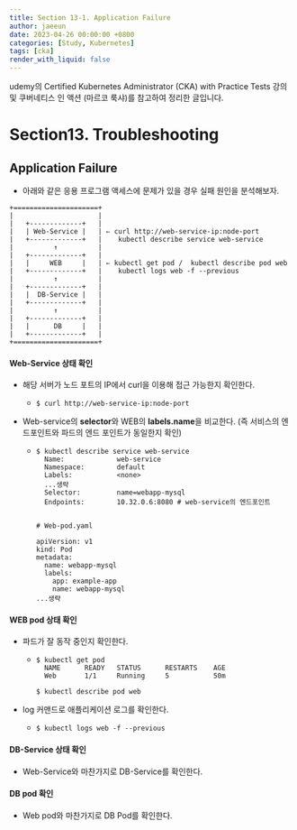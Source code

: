 ```yaml
---
title: Section 13-1. Application Failure
author: jaeeun
date: 2023-04-26 00:00:00 +0800
categories: [Study, Kubernetes]
tags: [cka]
render_with_liquid: false
---
```


udemy의 Certified Kubernetes Administrator (CKA) with Practice Tests 강의 및 쿠버네티스 인 액션 (마르코 룩샤)를 참고하여 정리한 글입니다.

# Section13. Troubleshooting

## Application Failure

- 아래와 같은 응용 프로그램 액세스에 문제가 있을 경우 실패 원인을 분석해보자.

```
+=====================+
|                     |
|   +-------------+   |
|   | Web-Service |   | ⇐ curl http://web-service-ip:node-port
|   +-------------+   |    kubectl describe service web-service
|          ↑          |
|   +-------------+   |
|   |     WEB     |   | ⇐ kubectl get pod /  kubectl describe pod web
|   +-------------+   |    kubectl logs web -f --previous
|          ↑          |
|   +-------------+   |
|   |  DB-Service |   |
|   +-------------+   |
|          ↑          |
|   +-------------+   |
|   |      DB     |   |
|   +-------------+   |
+=====================+
```

#### Web-Service 상태 확인
- 해당 서버가 노드 포트의 IP에서 curl을 이용해 접근 가능한지 확인한다.
  - ```
    $ curl http://web-service-ip:node-port
    ```
- Web-service의 **selector**와 WEB의 **labels.name**을 비교한다. (즉 서비스의 엔드포인트와 파드의 엔드 포인트가 동일한지 확인)
  - ```
    $ kubectl describe service web-service
      Name:             web-service
      Namespace:        default
      Labels:           <none>
      ...생략
      Selector:         name=webapp-mysql
      Endpoints:        10.32.0.6:8080 # web-service의 엔드포인트


    # Web-pod.yaml
    
    apiVersion: v1
    kind: Pod
    metadata:
      name: webapp-mysql
      labels:
        app: example-app
        name: webapp-mysql
    ...생략
    ```

#### WEB pod 상태 확인

- 파드가 잘 동작 중인지 확인한다.
  - ```
    $ kubectl get pod
      NAME      READY   STATUS      RESTARTS    AGE
      Web       1/1     Running     5           50m

    $ kubectl describe pod web
    ```
- log 커맨드로 애플리케이션 로그를 확인한다.
  - ```
    $ kubectl logs web -f --previous
    ```

#### DB-Service 상태 확인

- Web-Service와 마찬가지로 DB-Service를 확인한다.

#### DB pod 확인

- Web pod와 마찬가지로 DB Pod를 확인한다.
